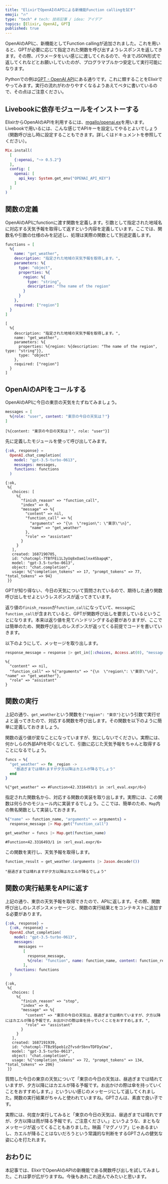 ```yaml
---
title: "ElixirでOpenAIのAPIによる新機能Function callingを試す"
emoji: "🔥"
type: "tech" # tech: 技術記事 / idea: アイデア
topics: [Elixir, OpenAI, GPT]
published: true
---
```


OpenAIのAPIに、新機能としてFunction callingが追加されました。これを用いると、GPTが必要に応じて指定された関数を呼び出すようレスポンスを返してきます。その際、パラメータをいい感じに渡してくれるので、今までJSON形式で返してくれなどとお願いしていたのが、プログラマブルかつ安定して実行可能になります。

Pythonでの例は[GPT - OpenAI API](https://platform.openai.com/docs/guides/gpt/function-calling)にある通りです。これに類することをElixirでやってみます。実行の流れがわかりやすくなるようあえてベタに書いているので、その点はご注意ください。

## Livebookに依存モジュールをインストーする

ElixirからOpenAIのAPIを利用するには、[mgallo/openai.ex](https://github.com/mgallo/openai.ex)を用います。Livebookで用いるには、こんな感じでAPIキーを設定してやるとよいでしょう（関数呼び出し時に設定することもできます。詳しくはドキュメントを参照してください）。

```elixir
Mix.install(
  [
    {:openai, "~> 0.5.2"}
  ],
  config: [
    openai: [
      api_key: System.get_env("OPENAI_API_KEY")
    ]
  ]
)
```

## 関数の定義

OpenAIのAPIにfunctionに渡す関数を定義します。引数として指定された地域名に対応する天気予報を取得して返すという内容を定義しています。ここでは、関数名や引数の仕様のみを記述し、処理は実際の関数として別途定義します。

```elixir
functions = [
  %{
    name: "get_weather",
    description: "指定された地域の天気予報を取得します。",
    parameters: %{
      type: "object",
      properties: %{
        region: %{
          type: "string",
          description: "The name of the region"
        }
      }
    },
    required: ["region"]
  }
]
```

<!-- livebook:{"output":true} -->

```
[
  %{
    description: "指定された地域の天気予報を取得します。",
    name: "get_weather",
    parameters: %{
      properties: %{region: %{description: "The name of the region", type: "string"}},
      type: "object"
    },
    required: ["region"]
  }
]
```

## OpenAIのAPIをコールする

OpenAIのAPIに今日の東京の天気をたずねてみましょう。

```elixir
messages = [
  %{role: "user", content: "東京の今日の天気は？"}
]
```

<!-- livebook:{"output":true} -->

```
[%{content: "東京の今日の天気は？", role: "user"}]
```

先に定義したモジュールを使って呼び出してみます。

```elixir
{:ok, response} =
  OpenAI.chat_completion(
    model: "gpt-3.5-turbo-0613",
    messages: messages,
    functions: functions
  )
```

<!-- livebook:{"output":true} -->

```
{:ok,
 %{
   choices: [
     %{
       "finish_reason" => "function_call",
       "index" => 0,
       "message" => %{
         "content" => nil,
         "function_call" => %{
           "arguments" => "{\n  \"region\": \"東京\"\n}",
           "name" => "get_weather"
         },
         "role" => "assistant"
       }
     }
   ],
   created: 1687190705,
   id: "chatcmpl-7TBfFEi1L3yUq8xOam1lnx4SbapqK",
   model: "gpt-3.5-turbo-0613",
   object: "chat.completion",
   usage: %{"completion_tokens" => 17, "prompt_tokens" => 77, "total_tokens" => 94}
 }}
```

GPTが知り得ない、今日の天気について質問されているので、期待した通り関数呼び出しをせよというレスポンスが返ってきています。

返り値の`finish_reason`が`function_call`になっていて、`message`に`function_call`が含まれていると、GPTが関数呼び出しを要求しているということになります。本来は返り値を見てハンドリングする必要がありますが、ここでは簡単のため、関数呼び出しのレスポンスが返ってくる前提でコードを書いていきます。

以下のようにして、メッセージを取り出します。

```elixir
response_message = response |> get_in([:choices, Access.at(0), "message"])
```

<!-- livebook:{"output":true} -->

```
%{
  "content" => nil,
  "function_call" => %{"arguments" => "{\n  \"region\": \"東京\"\n}", "name" => "get_weather"},
  "role" => "assistant"
}
```

## 関数の実行

上記の通り、`get_weather`という関数を`{"region": "東京"}`という引数で実行せよと返ってきたので、対応する関数を呼び出します。その関数を以下のように簡単に定義しておきましょう。

関数の返り値が変なことになっていますが、気にしないでください。実際には、何かしらの外部APIを叩くなどして、引数に応じた天気予報をちゃんと取得することになるでしょう。

```elixir
funcs = %{
  "get_weather" => fn _region ->
    "昼過ぎまでは晴れますが夕方以降はカエルが降るでしょう"
  end
}
```

<!-- livebook:{"output":true} -->

```
%{"get_weather" => #Function<42.3316493/1 in :erl_eval.expr/6>}
```

指定された関数名から、対応する関数の実装を取り出します。実際には、この関数は何らかのモジュール内に実装するでしょう。ここでは、簡単のため、`Map`内の無名関数として実装しておきます。

```elixir
%{"name" => function_name, "arguments" => arguments} =
  response_message |> Map.get("function_call")

get_weather = funcs |> Map.get(function_name)
```

<!-- livebook:{"output":true} -->

```
#Function<42.3316493/1 in :erl_eval.expr/6>
```

この関数を実行し、天気予報を取得します。

```elixir
function_result = get_weather.(arguments |> Jason.decode!())
```

<!-- livebook:{"output":true} -->

```
"昼過ぎまでは晴れますが夕方以降はカエルが降るでしょう"
```

## 関数の実行結果をAPIに返す

上記の通り、東京の天気予報を取得できたので、APIに返します。その際、関数呼び出しのレスポンスメッセージと、関数の実行結果とをコンテキストに追加する必要があります。

```elixir
{:ok, response} =
  {:ok, response} =
  OpenAI.chat_completion(
    model: "gpt-3.5-turbo-0613",
    messages:
      messages ++
        [
          response_message,
          %{role: "function", name: function_name, content: function_result}
        ],
    functions: functions
  )
```

<!-- livebook:{"output":true} -->

```
{:ok,
 %{
   choices: [
     %{
       "finish_reason" => "stop",
       "index" => 0,
       "message" => %{
         "content" => "東京の今日の天気は、昼過ぎまでは晴れていますが、夕方以降にはカエルが降る予報です。お出かけの際は傘を持っていくことをおすすめします。",
         "role" => "assistant"
       }
     }
   ],
   created: 1687191939,
   id: "chatcmpl-7TBz95peb1zZfvsdr5bnvTDFDyCma",
   model: "gpt-3.5-turbo-0613",
   object: "chat.completion",
   usage: %{"completion_tokens" => 72, "prompt_tokens" => 134, "total_tokens" => 206}
 }}
```

質問した今日の東京の天気について「東京の今日の天気は、昼過ぎまでは晴れていますが、夕方以降にはカエルが降る予報です。お出かけの際は傘を持っていくことをおすすめします。」といういい感じのメッセージにして返してくれました。関数の実行結果がちゃんと使われていますね。GPTさんは、素直で良い子です。

実際には、何度か実行してみると「東京の今日の天気は、昼過ぎまでは晴れですが、夕方以降は雨が降る予報です。ご注意ください。」というような、まともなメッセージが返ってくることもありました。映画「マグノリア」じゃあるまいし、カエルが降ることはないだろうという常識的な判断をするGPTさんの健気な姿に心を打たれます。

## おわりに

本記事では、ElixirでOpenAIのAPIの新機能である関数呼び出しを試してみました。これは夢が広がりますね。今後もあれこれ遊んでみたいと思います。
